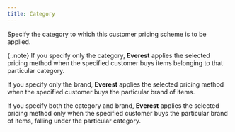 ```yaml
---
title: Category
---
```



Specify the category to which this customer pricing scheme is to be  applied.


{:.note}
If you  specify only the category, **Everest**  applies the selected pricing method when the specified customer buys items  belonging to that particular category.


If you specify only the brand, **Everest**  applies the selected pricing method when the specified customer buys the  particular brand of items.


If you specify both the category and brand, **Everest**  applies the selected pricing method only when the specified customer buys  the particular brand of items, falling under the particular category.

